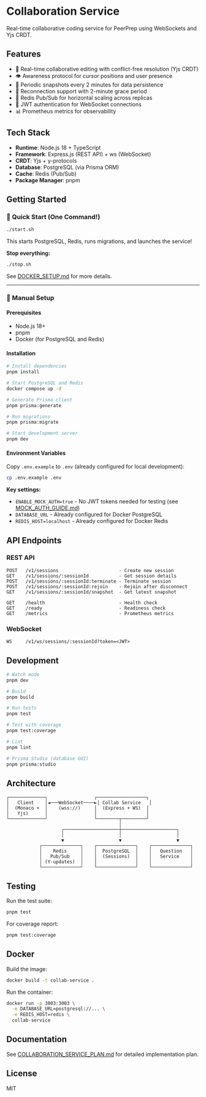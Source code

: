 # Collaboration Service

Real-time collaborative coding service for PeerPrep using WebSockets and Yjs CRDT.

## Features

- 🔄 Real-time collaborative editing with conflict-free resolution (Yjs CRDT)
- 👁️ Awareness protocol for cursor positions and user presence
- 💾 Periodic snapshots every 2 minutes for data persistence
- 🔌 Reconnection support with 2-minute grace period
- 📡 Redis Pub/Sub for horizontal scaling across replicas
- 🔐 JWT authentication for WebSocket connections
- 📊 Prometheus metrics for observability

## Tech Stack

- **Runtime**: Node.js 18 + TypeScript
- **Framework**: Express.js (REST API) + ws (WebSocket)
- **CRDT**: Yjs + y-protocols
- **Database**: PostgreSQL (via Prisma ORM)
- **Cache**: Redis (Pub/Sub)
- **Package Manager**: pnpm

## Getting Started

### 🚀 Quick Start (One Command!)

```bash
./start.sh
```

This starts PostgreSQL, Redis, runs migrations, and launches the service!

**Stop everything:**
```bash
./stop.sh
```

See [DOCKER_SETUP.md](./DOCKER_SETUP.md) for more details.

---

### 📖 Manual Setup

#### Prerequisites

- Node.js 18+
- pnpm
- Docker (for PostgreSQL and Redis)

#### Installation

```bash
# Install dependencies
pnpm install

# Start PostgreSQL and Redis
docker compose up -d

# Generate Prisma client
pnpm prisma:generate

# Run migrations
pnpm prisma:migrate

# Start development server
pnpm dev
```

#### Environment Variables

Copy `.env.example` to `.env` (already configured for local development):

```bash
cp .env.example .env
```

**Key settings:**
- `ENABLE_MOCK_AUTH=true` - No JWT tokens needed for testing (see [MOCK_AUTH_GUIDE.md](./MOCK_AUTH_GUIDE.md))
- `DATABASE_URL` - Already configured for Docker PostgreSQL
- `REDIS_HOST=localhost` - Already configured for Docker Redis

## API Endpoints

### REST API

```
POST   /v1/sessions                      - Create new session
GET    /v1/sessions/:sessionId           - Get session details
POST   /v1/sessions/:sessionId:terminate - Terminate session
POST   /v1/sessions/:sessionId:rejoin    - Rejoin after disconnect
GET    /v1/sessions/:sessionId/snapshot  - Get latest snapshot

GET    /health                           - Health check
GET    /ready                            - Readiness check
GET    /metrics                          - Prometheus metrics
```

### WebSocket

```
WS     /v1/ws/sessions/:sessionId?token=<JWT>
```

## Development

```bash
# Watch mode
pnpm dev

# Build
pnpm build

# Run tests
pnpm test

# Test with coverage
pnpm test:coverage

# Lint
pnpm lint

# Prisma Studio (database GUI)
pnpm prisma:studio
```

## Architecture

```
┌─────────────┐                 ┌──────────────────┐
│   Client    │◄───WebSocket────►│ Collab Service   │
│  (Monaco +  │    (wss://)     │  (Express + WS)  │
│   Yjs)      │                 │                  │
└─────────────┘                 └────────┬─────────┘
                                         │
                    ┌────────────────────┼────────────────────┐
                    │                    │                    │
                    ▼                    ▼                    ▼
            ┌──────────────┐    ┌──────────────┐    ┌──────────────┐
            │    Redis     │    │  PostgreSQL  │    │   Question   │
            │   Pub/Sub    │    │  (Sessions)  │    │   Service    │
            │ (Y-updates)  │    │              │    │              │
            └──────────────┘    └──────────────┘    └──────────────┘
```

## Testing

Run the test suite:

```bash
pnpm test
```

For coverage report:

```bash
pnpm test:coverage
```

## Docker

Build the image:

```bash
docker build -t collab-service .
```

Run the container:

```bash
docker run -p 3003:3003 \
  -e DATABASE_URL=postgresql://... \
  -e REDIS_HOST=redis \
  collab-service
```

## Documentation

See [COLLABORATION_SERVICE_PLAN.md](./COLLABORATION_SERVICE_PLAN.md) for detailed implementation plan.

## License

MIT
